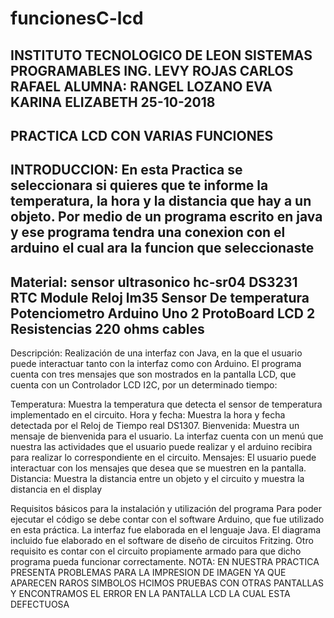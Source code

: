 # funcionesC-lcd
INSTITUTO TECNOLOGICO DE LEON
SISTEMAS PROGRAMABLES
ING. LEVY ROJAS CARLOS RAFAEL
ALUMNA: RANGEL LOZANO EVA KARINA ELIZABETH
25-10-2018
----------------------------------------------------
PRACTICA LCD CON VARIAS FUNCIONES
----------------------------------------------------
INTRODUCCION: En esta Practica se seleccionara si quieres que te informe la temperatura, la hora y la distancia que hay a un objeto. 
Por medio de un programa escrito en java y ese programa tendra una conexion con el arduino el cual ara la funcion que seleccionaste
------------------------------------------------------
Material:
sensor ultrasonico hc-sr04
DS3231 RTC Module Reloj
lm35 Sensor De temperatura
Potenciometro
Arduino Uno
2 ProtoBoard
LCD
2 Resistencias 220 ohms
cables
-----------------------------------
Descripción:
Realización de una interfaz con Java, en la que el usuario puede interactuar tanto con la interfaz como con Arduino. 
El programa cuenta con tres mensajes que son mostrados en la pantalla LCD, que cuenta con un Controlador LCD I2C, por 
un determinado tiempo:

Temperatura: Muestra la temperatura que detecta el sensor de temperatura implementado en el circuito.
Hora y fecha: Muestra la hora y fecha detectada por el Reloj de Tiempo real DS1307.
Bienvenida: Muestra un mensaje de bienvenida para el usuario. La interfaz cuenta con un menú que nuestra las actividades que el usuario puede realizar y el arduino recibira para realizar lo correspondiente en el circuito.
Mensajes: El usuario puede interactuar con los mensajes que desea que se muestren en la pantalla.
Distancia: Muestra la distancia entre un objeto y el circuito y muestra la distancia en el display

Requisitos básicos para la instalación y utilización del programa
Para poder ejecutar el código se debe contar con el software Arduino, que fue utilizado en esta práctica.
La interfaz fue elaborada en el lenguaje Java.
El diagrama incluido fue elaborado en el software de diseño de circuitos Fritzing.
Otro requisito es contar con el circuito propiamente armado para que dicho programa pueda funcionar correctamente.
NOTA:
EN NUESTRA PRACTICA PRESENTA PROBLEMAS PARA LA IMPRESION DE IMAGEN YA QUE APARECEN RAROS SIMBOLOS HCIMOS PRUEBAS
CON OTRAS PANTALLAS Y ENCONTRAMOS EL ERROR EN LA PANTALLA LCD LA CUAL ESTA DEFECTUOSA
